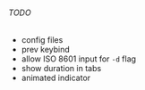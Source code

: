 ###### TODO

- config files
- prev keybind
- allow ISO 8601 input for `-d` flag
- show duration in tabs
- animated indicator
